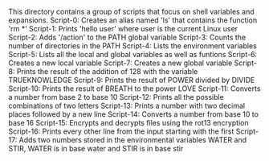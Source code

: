 This directory contains a group of scripts that focus on shell variables and expansions.
Script-0: Creates an alias named 'ls' that contains the function 'rm \*'
Script-1: Prints 'hello user' where user is the current Linux user
Script-2: Adds '/action' to the PATH global variable
Script-3: Counts the number of directories in the PATH
Script-4: Lists the environment variables
Script-5: Lists all the local and global variables as well as funtions
Script-6: Creates a new local variable
Script-7: Creates a new global variable
Script-8: Prints the result of the addition of 128 with the variable TRUEKNOWLEDGE
Script-9: Prints the result of POWER divided by DIVIDE
Script-10: Prints the result of BREATH to the power LOVE
Script-11: Converts a number from base 2 to base 10
Script-12: Prints all the possible combinations of two letters
Script-13: Prints a number with two decimal places followed by a new line
Script-14: Converts a number from base 10 to base 16
Script-15: Encrypts and decrypts files using the rot13 encryption
Script-16: Prints every other line from the input starting with the first
Script-17: Adds two numbers stored in the environmental variables WATER and STIR, WATER is in base water and STIR is in base stir
